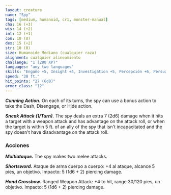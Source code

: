 ```yaml
---
layout: creature
name: "Spy"
tags: [medium, humanoid, cr1, monster-manual]
cha: 16 (+3)
wis: 14 (+2)
int: 12 (+1)
con: 10 (0)
dex: 15 (+2)
str: 10 (0)
size: Humanoide Mediano (cualquier raza)
alignment: cualquier alineamiento
challenge: "1 (200 XP)"
languages: "any two languages"
skills: "Engaño +5, Insight +4, Investigation +5, Percepción +6, Persuasion +5, Sleight of Hand +4, Sigilo +4"
speed: "30 ft."
hit_points: "27 (6d8)"
armor_class: "12"
---
```


***Cunning Action.*** On each of its turns, the spy can use a bonus action to take the Dash, Disengage, or Hide action.

***Sneak Attack (1/Turn).*** The spy deals an extra 7 (2d6) damage when it hits a target with a weapon attack and has advantage on the attack roll, or when the target is within 5 ft. of an ally of the spy that isn't incapacitated and the spy doesn't have disadvantage on the attack roll.

### Acciones

***Multiataque.*** The spy makes two melee attacks.

***Shortsword.*** Ataque de arma cuerpo a cuerpo: +4 al ataque, alcance 5 pies, un objetivo. Impacto: 5 (1d6 + 2) piercing damage.

***Hand Crossbow.*** Ranged Weapon Attack: +4 to hit, range 30/120 pies, un objetivo. Impacto: 5 (1d6 + 2) piercing damage.